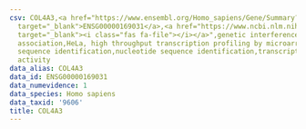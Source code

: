 ```yaml
---
csv: COL4A3,<a href="https://www.ensembl.org/Homo_sapiens/Gene/Summary?db=core;g=ENSG00000169031"
  target="_blank">ENSG00000169031</a>,<a href="https://www.ncbi.nlm.nih.gov/pubmed/17216044"
  target="_blank"><i class="fas fa-file"></i></a>",genetic interference,functional
  association,HeLa, high throughput transcription profiling by microarray,nucleotide
  sequence identification,nucleotide sequence identification,transcriptional regulation,down-regulates
  activity
data_alias: COL4A3
data_id: ENSG00000169031
data_numevidence: 1
data_species: Homo sapiens
data_taxid: '9606'
title: COL4A3
---
```

